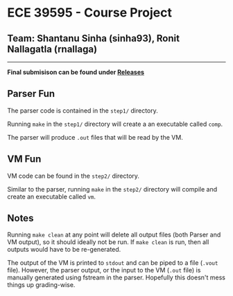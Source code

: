 # ECE 39595 - Course Project
## Team: Shantanu Sinha (sinha93), Ronit Nallagatla (rnallaga)

---

**Final submisison can be found under [Releases](https://github.com/ronitnallagatla/ECE39595-Project/releases/tag/step3)**

## Parser Fun

The parser code is contained in the `step1/` directory. 

Running `make` in the `step1/` directory will create a an executable called `comp`.

The parser will produce `.out` files that will be read by the VM.

## VM Fun

VM code can be found in the `step2/` directory.

Similar to the parser, running `make` in the `step2/` directory will compile and create an executable called `vm`. 

## Notes

Running `make clean` at any point will delete all output files (both Parser and VM output), so it should ideally not be run. If `make clean` is run, then all outputs would have to be re-generated.

The output of the VM is printed to `stdout` and can be piped to a file (`.vout` file). However, the parser output, or the input to the VM (`.out` file) is manually generated using fstream in the parser. Hopefully this doesn't mess things up grading-wise.
